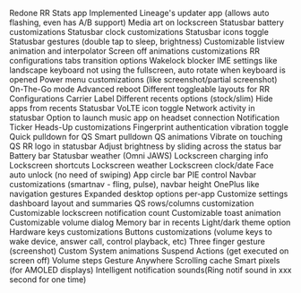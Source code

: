 Redone RR Stats app
Implemented Lineage's updater app (allows auto flashing, even has A/B support)
Media art on lockscreen
Statusbar battery customizations
Statusbar clock customizations
Statusbar icons toggle
Statusbar gestures (double tap to sleep, brightness)
Customizable listview animation and interpolator
Screen off animations customizations
RR configurations tabs transition options
Wakelock blocker
IME settings like landscape keyboard not using the fullscreen, auto rotate when keyboard is opened
Power menu customizations (like screenshot/partial screenshot)
On-The-Go mode
Advanced reboot
Different toggleable layouts for RR Configurations
Carrier Label
Different recents options (stock/slim)
Hide apps from recents
Statusbar VoLTE icon toggle
Network activity in statusbar
Option to launch music app on headset connection
Notification Ticker
Heads-Up customizations
Fingerprint authentication vibration toggle
Quick pulldown for QS
Smart pulldown
QS animations
Vibrate on touching QS
RR logo in statusbar
Adjust brightness by sliding across the status bar
Battery bar
Statusbar weather (Omni JAWS)
Lockscreen charging info
Lockscreen shortcuts
Lockscreen weather
Lockscreen clock/date
Face auto unlock (no need of swiping)
App circle bar
PIE control
Navbar customizations (smartnav - fling, pulse), navbar height
OnePlus like navigation gestures
Expanded desktop options per-app
Customize settings dashboard layout and summaries
QS rows/columns customization
Customizable lockscreen notification count
Customizable toast animation
Customizable volume dialog
Memory bar in recents
Light/dark theme option
Hardware keys customizations
Buttons customizations (volume keys to wake device, answer call, control playback, etc)
Three finger gesture (screenshot)
Custom System animations
Suspend Actions (get executed on screen off)
Volume steps
Gesture Anywhere
Scrolling cache
Smart pixels (for AMOLED displays)
Intelligent notification sounds(Ring notif sound in xxx second for one time)